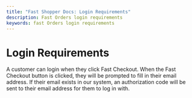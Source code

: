 ```yaml
---
title: "Fast Shopper Docs: Login Requirements"
description: Fast Orders login requirements
keywords: fast Orders login requirements
---
```


# Login Requirements

A customer can login when they click Fast Checkout. When the Fast Checkout button is clicked, they will be prompted to fill in their email address. If their email exists in our system, an authorization code will be sent to their email address for them to log in with.
